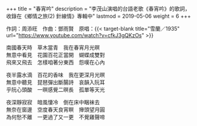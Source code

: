 +++
title = "春宵吟"
description = "李茂山演唱的台語老歌《春宵吟》的歌詞，收錄在《鄉情之旅(2) 針線情》專輯中"
lastmod = 2019-05-06
weight = 6
+++

作詞：周添旺　作曲：鄧雨賢　原唱：{{< target-blank title="雪蘭／1935" url="https://www.youtube.com/watch?v=cfkJ3gQKzOs" >}}

南國春天時　草木當青　我在春宵月光暝  
無意中看見　花園百花正當開　蝴蝶成雙對  
飛來又飛去　怎樣咱著分東西　怨嘆在心內  

夜半露水滴　百花的香味　我在更深月光暝  
無意中聽見　琵琶彈出斷腸詩　哀韻入阮耳  
乎阮心頭酸　一暝感覺二暝長　孤單等天光  

夜深靜寂寂　暗風悽冷　倒在床中睏袜去   
無奈在窗邊　空度春天良宵瞑　攑頭望月圓  
為何愁不離　一更過了又一更　不覺雞聲啼